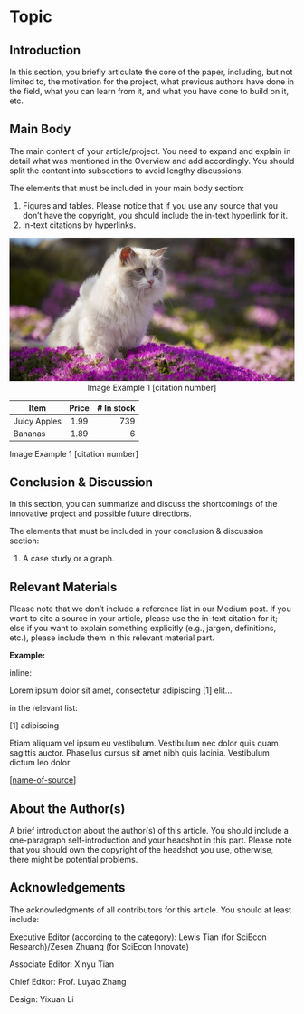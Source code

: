 # Topic

## Introduction

In this section, you briefly articulate the core of the paper, including, but not limited to, the motivation for the project, what previous authors have done in the field, what you can learn from it, and what you have done to build on it, etc.

## Main Body

The main content of your article/project. You need to expand and explain in detail what was mentioned in the Overview and add accordingly. You should split the content into subsections to avoid lengthy discussions.

The elements that must be included in your main body section:

1. Figures and tables. Please notice that if you use any source that you don’t have the copyright, you should include the in-text hyperlink for it.
2. In-text citations by hyperlinks. 

<p align="center" style="margin-left: auto;
            margin-right: auto;
            width: auto">

<img src="./imgs/cat.jpg">
<span>Image Example 1 [citation number]</span>

</p>

<p align="center" style="margin-left: auto;
            margin-right: auto;
            width: auto">

| Item         | Price | # In stock |
|--------------|:-----:|-----------:|
| Juicy Apples |  1.99 |        739 |
| Bananas      |  1.89 |          6 |

<span>Image Example 1 [citation number]</span>

</p>



## Conclusion & Discussion

In this section, you can summarize and discuss the shortcomings of the innovative project and possible future directions.

The elements that must be included in your conclusion & discussion section:

1. A case study or a graph. 

## Relevant Materials

Please note that we don’t include a reference list in our Medium post. If you want to cite a source in your article, please use the in-text citation for it; else if you want to explain something explicitly (e.g., jargon, definitions, etc.), please include them in this relevant material part.

**Example:**

inline:

Lorem ipsum dolor sit amet, consectetur adipiscing [1] elit…

in the relevant list:

[1] adipiscing

Etiam aliquam vel ipsum eu vestibulum. Vestibulum nec dolor quis quam sagittis auctor. Phasellus cursus sit amet nibh quis lacinia. Vestibulum dictum leo dolor

[[name-of-source](https://some.link)]


## About the Author(s)

A brief introduction about the author(s) of this article. You should include a one-paragraph self-introduction and your headshot in this part. Please note that you should own the copyright of the headshot you use, otherwise, there might be potential problems.

## Acknowledgements

The acknowledgments of all contributors for this article. 
You should at least include:

Executive Editor (according to the category): Lewis Tian (for SciEcon Research)/Zesen Zhuang (for SciEcon Innovate)

Associate Editor: Xinyu Tian

Chief Editor: Prof. Luyao Zhang

Design: Yixuan Li


